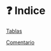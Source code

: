 # ❓ Indice

[Tablas](https://github.com/Pandaxyz-xd/README.md-template/blob/main/tabla.md)

<div> </div>

[Comentario]()

<div> </div>

[]()

<div> </div>

[]()

<div> </div>

[]()

<div> </div>

[]()

<div> </div>

[]()

<div> </div>

[]()

